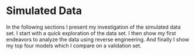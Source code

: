Simulated Data
==============

In the following sections I present my investigation of the simulated data set.
I start with a quick exploration of the data set.
I then show my first endeavors to analyze the data using reverse engineering.
And finally I show my top four models which I compare on a validation set.
